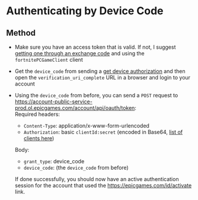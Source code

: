 # Authenticating by Device Code

## Method
- Make sure you have an access token that is valid. If not, I suggest [getting one through an exchange code](https://github.com/MixV2/EpicResearch/blob/master/docs/auth/exchange_code.md) and using the `fortnitePCGameClient` client

- Get the `device_code` from sending a [get device authorization](https://github.com/MixV2/EpicResearch/blob/master/docs/account/endpoints/get_device_authorization.md) and then open the `verification_uri_complete` URL in a browser and login to your account

- Using the `device_code` from before, you can send a `POST` request to https://account-public-service-prod.ol.epicgames.com/account/api/oauth/token:  
  Required headers:
  - `Content-Type`: application/x-www-form-urlencoded
  - `Authorization`: basic `clientId:secret` (encoded in Base64, [list of clients here](https://github.com/MixV2/EpicResearch/blob/master/docs/auth/auth_clients.md))    
  
  Body:
  - `grant_type`: device_code
  - `device_code`: (the `device_code` from before)
  
  If done successfully, you should now have an active authentication session for the account that used the https://epicgames.com/id/activate link.
